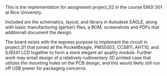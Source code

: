 This is the implementation for assignment project_02 in the course ENGI 301 at Rice University.

Included are the schematics, layout, and library in Autodesk EAGLE, along with basic manufacturing (gerber) files, a BOM, screenshots and PDFs that additionall document the design.

The board exists with the express purpose to implement the circuit in project_01 that joined all the PocketBeagle, PMS5003, CCS811, AHT10, and ILI9341 LCD together to form a more
elegant air quality module. Further work may entail design of a relatively rudimentary 3D printed case that utilizes the mounting holes on the PCB design, and this would likely still
run off USB power for packaging concerns. 
